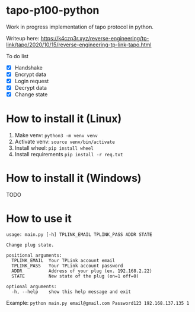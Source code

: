 # tapo-p100-python
Work in progress implementation of tapo protocol in python.

Writeup here: https://k4czp3r.xyz/reverse-engineering/tp-link/tapo/2020/10/15/reverse-engineering-tp-link-tapo.html

To do list

- [x] Handshake
- [x] Encrypt data
- [x] Login request
- [x] Decrypt data
- [x] Change state

# How to install it (Linux)
1. Make venv: `python3 -m venv venv`
2. Activate venv: `source venv/bin/activate`
3. Install wheel: `pip install wheel`
4. Install requirements `pip install -r req.txt`

# How to install it (Windows)
TODO

# How to use it
```
usage: main.py [-h] TPLINK_EMAIL TPLINK_PASS ADDR STATE

Change plug state.

positional arguments:
  TPLINK_EMAIL  Your TPLink account email
  TPLINK_PASS   Your TPLink account password
  ADDR          Address of your plug (ex. 192.168.2.22)
  STATE         New state of the plug (on=1 off=0)

optional arguments:
  -h, --help    show this help message and exit
```

Example: `python main.py email@gmail.com Password123 192.168.137.135 1`
